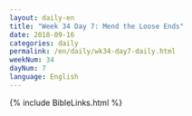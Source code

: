 ```yaml
---
layout: daily-en
title: "Week 34 Day 7: Mend the Loose Ends"
date: 2018-09-16 
categories: daily
permalink: /en/daily/wk34-day7-daily.html
weekNum: 34
dayNum: 7
language: English
---
```


{% include BibleLinks.html %} 

